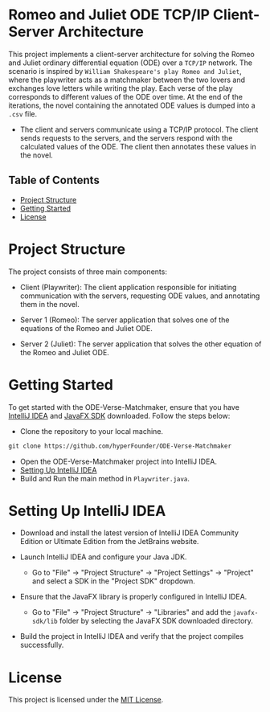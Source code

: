 # Romeo and Juliet ODE TCP/IP Client-Server Architecture

This project implements a client-server architecture for solving the Romeo and Juliet ordinary differential equation (ODE) over a ```TCP/IP``` network. The scenario is inspired by ```William Shakespeare's play Romeo and Juliet```, where the playwriter acts as a matchmaker between the two lovers and exchanges love letters while writing the play. Each verse of the play corresponds to different values of the ODE over time. At the end of the iterations, the novel containing the annotated ODE values is dumped into a ```.csv``` file. 

- The client and servers communicate using a TCP/IP protocol. The client sends requests to the servers, and the servers respond with the calculated values of the ODE. The client then annotates these values in the novel.

## Table of Contents

- [Project Structure](#project-structure)
- [Getting Started](#getting-started)
- [License](#license)
  
# Project Structure

The project consists of three main components:

- Client (Playwriter): The client application responsible for initiating communication with the servers, requesting ODE values, and annotating them in the novel.

- Server 1 (Romeo): The server application that solves one of the equations of the Romeo and Juliet ODE.

- Server 2 (Juliet): The server application that solves the other equation of the Romeo and Juliet ODE.


# Getting Started

To get started with the ODE-Verse-Matchmaker, ensure that you have [IntelliJ IDEA](https://www.jetbrains.com/idea/) and [JavaFX SDK](https://openjfx.io/) downloaded. Follow the steps below:

- Clone the repository to your local machine.
```xml
git clone https://github.com/hyperFounder/ODE-Verse-Matchmaker
```
- Open the ODE-Verse-Matchmaker project into IntelliJ IDEA.
- [Setting Up IntelliJ IDEA](#setting-up-intellij-idea)
- Build and Run the main method in ```Playwriter.java```.

# Setting Up IntelliJ IDEA

- Download and install the latest version of IntelliJ IDEA Community Edition or Ultimate Edition from the JetBrains website.
  
- Launch IntelliJ IDEA and configure your Java JDK.
  
  - Go to "File" -> "Project Structure" -> "Project Settings" -> "Project" and select a SDK in the "Project SDK" dropdown.
  
- Ensure that the JavaFX library is properly configured in IntelliJ IDEA.
  - Go to "File" -> "Project Structure" -> "Libraries" and add the ```javafx-sdk/lib``` folder by selecting the JavaFX SDK downloaded directory.
- Build the project in IntelliJ IDEA and verify that the project compiles successfully.

# License
This project is licensed under the [MIT License](https://github.com/hyperFounder/ODE-Verse-Matchmaker/blob/main/LICENSE).
